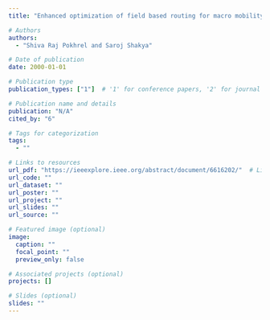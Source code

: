 ```yaml
---
title: "Enhanced optimization of field based routing for macro mobility in IEEE 802.11 s mesh"

# Authors
authors:
  - "Shiva Raj Pokhrel and Saroj Shakya"

# Date of publication
date: 2000-01-01

# Publication type
publication_types: ["1"]  # '1' for conference papers, '2' for journal articles, '3' for preprints

# Publication name and details
publication: "N/A"
cited_by: "6"

# Tags for categorization
tags:
  - ""

# Links to resources
url_pdf: "https://ieeexplore.ieee.org/abstract/document/6616202/"  # Link to the resource
url_code: ""
url_dataset: ""
url_poster: ""
url_project: ""
url_slides: ""
url_source: ""

# Featured image (optional)
image:
  caption: ""
  focal_point: ""
  preview_only: false

# Associated projects (optional)
projects: []

# Slides (optional)
slides: ""
---
```


